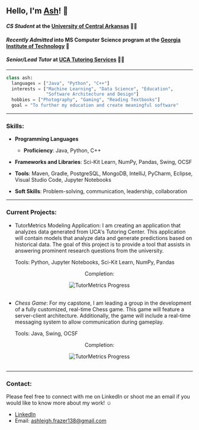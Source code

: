 ## Hello, I'm [Ash](https://www.linkedin.com/in/ashfrazer/)! 🤠

#### *CS Student* at the [University of Central Arkansas](https://uca.edu/ubulletin/colleges-departments/cs/computer-science/) 👩‍🎓
#### *Recently Admitted* into MS Computer Science program at the [Georgia Institute of Technology](https://catalog.gatech.edu/programs/computer-science-ms/) 📖

#### *Senior/Lead Tutor* at [UCA Tutoring Services](https://uca.edu/studentsuccess/tutoring-schedule/) 👩‍🏫
---
``` Python
class ash:
  languages = ["Java", "Python", "C++"]
  interests = ["Machine Learning", "Data Science", "Education",
               "Software Architecture and Design"]
  hobbies = ["Photography", "Gaming", "Reading Textbooks"]
  goal = "To further my education and create meaningful software"
```
---
### Skills:
- **Programming Languages**
  - **Proficiency**: Java, Python, C++
    
- **Frameworks and Libraries**: Sci-Kit Learn, NumPy, Pandas, Swing, OCSF
  
- **Tools**: Maven, Gradle, PostgreSQL, MongoDB, IntelliJ, PyCharm, Eclipse, Visual Studio Code, Jupyter Notebooks
  
- **Soft Skills**: Problem-solving, communication, leadership, collaboration
  
---
### Current Projects:

- TutorMetrics Modeling Application: I am creating an application that analyzes data generated from UCA's Tutoring Center. This application will contain models that analyze data and generate predictions based on historical data. The goal of this project is to provide a tool that assists in answering prominent research questions from the university.
  
  Tools: Python, Jupyter Notebooks, Sci-Kit Learn, NumPy, Pandas
<div align="center">
  <p>Completion:</p>
  <img src="https://progress-bar.xyz/70" alt="TutorMetrics Progress">
</div>

<br>

- *Chess Game*: For my capstone, I am leading a group in the development of a fully customized, real-time Chess game. This game will feature a server-client architecture. Additionally, the game will include a real-time messaging system to allow communication during gameplay.

    Tools: Java, Swing, OCSF
<div align="center">
  <p>Completion:</p>
  <img src="https://progress-bar.xyz/15" alt="TutorMetrics Progress">
</div>

<br> 

---
### Contact:
Please feel free to connect with me on LinkedIn or shoot me an email if you would like to know more about my work! ☺️
- [LinkedIn](https://www.linkedin.com/in/ashfrazer/)
- Email: ashleigh.frazer138@gmail.com
